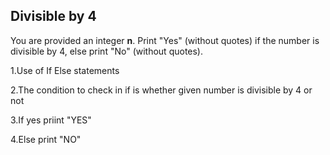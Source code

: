 ## Divisible by 4

You are provided an integer **n**. Print "Yes" (without quotes) if the number is divisible by 4, else print "No" (without quotes).

1.Use of If Else statements

2.The condition to check in if is whether given number is divisible by 4 or not

3.If yes priint "YES"

4.Else print "NO"